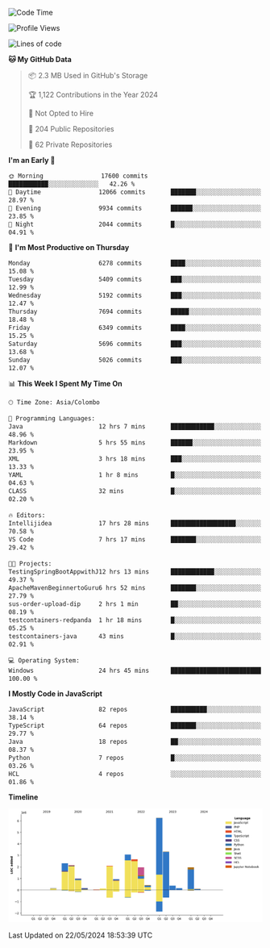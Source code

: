 
<!--START_SECTION:waka-->
![Code Time](http://img.shields.io/badge/Code%20Time-1%2C699%20hrs%204%20mins-blue)

![Profile Views](http://img.shields.io/badge/Profile%20Views-0-blue)

![Lines of code](https://img.shields.io/badge/From%20Hello%20World%20I%27ve%20Written-29.1%20million%20lines%20of%20code-blue)

**🐱 My GitHub Data** 

> 📦 2.3 MB Used in GitHub's Storage 
 > 
> 🏆 1,122 Contributions in the Year 2024
 > 
> 🚫 Not Opted to Hire
 > 
> 📜 204 Public Repositories 
 > 
> 🔑 62 Private Repositories 
 > 
**I'm an Early 🐤** 

```text
🌞 Morning                17600 commits       ███████████░░░░░░░░░░░░░░   42.26 % 
🌆 Daytime                12066 commits       ███████░░░░░░░░░░░░░░░░░░   28.97 % 
🌃 Evening                9934 commits        ██████░░░░░░░░░░░░░░░░░░░   23.85 % 
🌙 Night                  2044 commits        █░░░░░░░░░░░░░░░░░░░░░░░░   04.91 % 
```
📅 **I'm Most Productive on Thursday** 

```text
Monday                   6278 commits        ████░░░░░░░░░░░░░░░░░░░░░   15.08 % 
Tuesday                  5409 commits        ███░░░░░░░░░░░░░░░░░░░░░░   12.99 % 
Wednesday                5192 commits        ███░░░░░░░░░░░░░░░░░░░░░░   12.47 % 
Thursday                 7694 commits        █████░░░░░░░░░░░░░░░░░░░░   18.48 % 
Friday                   6349 commits        ████░░░░░░░░░░░░░░░░░░░░░   15.25 % 
Saturday                 5696 commits        ███░░░░░░░░░░░░░░░░░░░░░░   13.68 % 
Sunday                   5026 commits        ███░░░░░░░░░░░░░░░░░░░░░░   12.07 % 
```


📊 **This Week I Spent My Time On** 

```text
🕑︎ Time Zone: Asia/Colombo

💬 Programming Languages: 
Java                     12 hrs 7 mins       ████████████░░░░░░░░░░░░░   48.96 % 
Markdown                 5 hrs 55 mins       ██████░░░░░░░░░░░░░░░░░░░   23.95 % 
XML                      3 hrs 18 mins       ███░░░░░░░░░░░░░░░░░░░░░░   13.33 % 
YAML                     1 hr 8 mins         █░░░░░░░░░░░░░░░░░░░░░░░░   04.63 % 
CLASS                    32 mins             █░░░░░░░░░░░░░░░░░░░░░░░░   02.20 % 

🔥 Editors: 
Intellijidea             17 hrs 28 mins      ██████████████████░░░░░░░   70.58 % 
VS Code                  7 hrs 17 mins       ███████░░░░░░░░░░░░░░░░░░   29.42 % 

🐱‍💻 Projects: 
TestingSpringBootAppwithJ12 hrs 13 mins      ████████████░░░░░░░░░░░░░   49.37 % 
ApacheMavenBeginnertoGuru6 hrs 52 mins       ███████░░░░░░░░░░░░░░░░░░   27.79 % 
sus-order-upload-dip     2 hrs 1 min         ██░░░░░░░░░░░░░░░░░░░░░░░   08.19 % 
testcontainers-redpanda  1 hr 18 mins        █░░░░░░░░░░░░░░░░░░░░░░░░   05.25 % 
testcontainers-java      43 mins             █░░░░░░░░░░░░░░░░░░░░░░░░   02.91 % 

💻 Operating System: 
Windows                  24 hrs 45 mins      █████████████████████████   100.00 % 
```

**I Mostly Code in JavaScript** 

```text
JavaScript               82 repos            ██████████░░░░░░░░░░░░░░░   38.14 % 
TypeScript               64 repos            ███████░░░░░░░░░░░░░░░░░░   29.77 % 
Java                     18 repos            ██░░░░░░░░░░░░░░░░░░░░░░░   08.37 % 
Python                   7 repos             █░░░░░░░░░░░░░░░░░░░░░░░░   03.26 % 
HCL                      4 repos             ░░░░░░░░░░░░░░░░░░░░░░░░░   01.86 % 
```



**Timeline**

![Lines of Code chart](https://raw.githubusercontent.com/ccweerasinghe1994/ccweerasinghe1994/master/assets/bar_graph.png)


 Last Updated on 22/05/2024 18:53:39 UTC
<!--END_SECTION:waka-->
